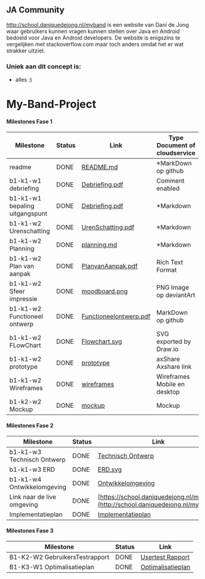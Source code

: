 ## JA Community
http://school.daniquedejong.nl/myband is een website van Daní de Jong waar gebruikers kunnen vragen kunnen stellen over Java en Android bedoeld voor Java en Android developers.
De website is enigszins te vergelijken met stackoverflow.com maar toch anders omdat het er wat strakker uitziet.

### Uniek aan dit concept is: 
* alles :)


# My-Band-Project

#### Milestones Fase 1
| Milestone                     |	Status |                      Link                    | Type Document of cloudservice               |
| ------------------------------| ------ | -------------------------------------------- | --------------------------------------------|
| readme	                      | DONE   |         [README.md](./README.md)                      |  *MarkDown op github               |
| b1-k1-w1 debriefing	          | DONE   |   [Debriefing.pdf](./docs/Debriefing.pdf)             |  Comment enabled                   |
| b1-k1-w1 bepaling uitgangspunt|	DONE   |   [Debriefing.pdf](./docs/Debriefing.pdf)             |  *Markdown                         |
| b1-k1-w2 Urenschatting	      | DONE	 |[UrenSchatting.pdf](./docs/UrenSchatting.pdf)          |  *Markdown                         |
| b1-k1-w2 Planning	            | DONE	 |     [planning.md](./docs/planning.md)              |  *Markdown                         |
| b1-k1-w2 Plan van aanpak	    | DONE   |  [PlanvanAanpak.pdf](./docs/PlanvanAanpak.pdf)     |	Rich Text Format                  |
| b1-k1-w2 Sfeer impressie	    | DONE   |  [moodboard.png](./docs/moodboard.png)                |	PNG Image op deviantArt           |
| b1-k1-w2 Functioneel ontwerp	| DONE   |[Functioneelontwerp.pdf](./docs/Functioneelontwerp.pdf)|	MarkDown op github                |
| b1-k1-w2 FLowChart	          | DONE   |  [Flowchart.svg](./docs/Flowchart.svg)                |	SVG exported by Draw.io           |
| b1-k1-w2 prototype	          | DONE   |  [prototype](http://school.daniquedejong.nl/myband/prototype/school.daniquedejong.nl/myband/)                                                     |	axShare	Axshare link              |
| b1-k1-w2 Wireframes	          | DONE   |  [wireframes](./docs/wireframes)            |	Wireframes Mobile en desktop          |
| b1-k2-w2 Mockup               | DONE   | [mockup](https://xd.adobe.com/view/f822c660-9b5c-4139-beab-dc9204da970c/) | Mockup |

#### Milestones Fase 2
| Milestone  | Status | Link |
| ------ |  ------ | ------ |
| b1-k1-w3 Technisch Ontwerp |  DONE |  [Technisch Ontwerp](./docs/TechnischOntwerp.pdf) |
| b1-k1-w3 ERD               |  DONE |  [ERD.svg](./docs/ERD.svg)  |
| b1-k1-w4 Ontwikkelomgeving |  DONE |  [Ontwikkelomgeving](./docs/Ontwikkelomgeving.pdf)|
| Link naar de live omgeving |  DONE |	[https://school.daniquedejong.nl/myband](http://school.daniquedejong.nl/myband) |
| Implementatieplan          |  DONE |  [Implementatieplan](./docs/implementatieplan.md) |

#### Milestones Fase 3
| Milestone  | Status | Link |
| ------ |  ------ | ------ |
| B1-K2-W2 GebruikersTestrapport | DONE |  [Usertest Rapport](./docs/Usertestrapport.pdf) |
| B1-K3-W1 Optimalisatieplan     | DONE |  [Optimalisatieplan](./docs/optimalisatieplan.md) |
